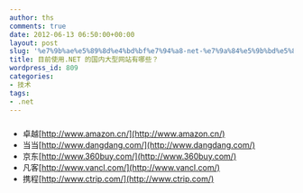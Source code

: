 ```yaml
---
author: ths
comments: true
date: 2012-06-13 06:50:00+00:00
layout: post
slug: '%e7%9b%ae%e5%89%8d%e4%bd%bf%e7%94%a8-net-%e7%9a%84%e5%9b%bd%e5%86%85%e5%a4%a7%e5%9e%8b%e7%bd%91%e7%ab%99%e6%9c%89%e5%93%aa%e4%ba%9b%ef%bc%9f'
title: 目前使用.NET 的国内大型网站有哪些？
wordpress_id: 809
categories:
- 技术
tags:
- .net
---
```


##### 





  * 卓越[http://www.amazon.cn/](http://www.amazon.cn/)
  * 当当[http://www.dangdang.com/](http://www.dangdang.com/)
  * 京东[http://www.360buy.com/](http://www.360buy.com/)
  * 凡客[http://www.vancl.com/](http://www.vancl.com/)
  * 携程[http://www.ctrip.com/](http://www.ctrip.com/)


